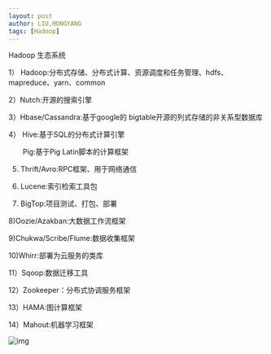 ```yaml
---
layout: post
author: LIU,HONGYANG
tags: [Hadoop]
---
```






Hadoop 生态系统

1） Hadoop:分布式存储、分布式计算、资源调度和任务管理、hdfs、mapreduce、yarn、common

2）Nutch:开源的搜索引擎

3）Hbase/Cassandra:基于google的 bigtable开源的列式存储的非关系型数据库

4） Hive:基于SQL的分布式计算引擎

　　Pig:基于Pig Latin脚本的计算框架

5) Thrift/Avro:RPC框架、用于网络通信

6) Lucene:索引检索工具包

7) BigTop:项目测试、打包、部署

8)Oozie/Azakban:大数据工作流框架

9)Chukwa/Scribe/Flume:数据收集框架

10)Whirr:部署为云服务的类库

11）Sqoop:数据迁移工具

12）Zookeeper：分布式协调服务框架

13）HAMA:图计算框架

14）Mahout:机器学习框架

 

![img](https://img2018.cnblogs.com/blog/1067977/201908/1067977-20190815214133448-2051458352.png)

 